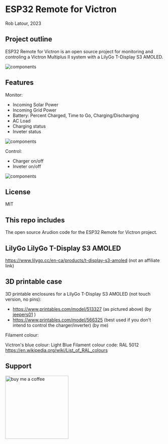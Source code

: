 # ESP32 Remote for Victron

Rob Latour, 2023

## Project outline

ESP32 Remote for Victron is an open source project for monitoring and controling a Victron Multiplus II system with a LilyGo T-Display S3 AMOLED.

![components](https://github.com/roblatour/ESP32RemoteForVictron/blob/main/images/image01.jpg)

## Features

Monitor:
- Incoming Solar Power
- Incoming Grid Power
- Battery: Percent Charged, Time to Go, Charging/Discharging
- AC Load
- Charging status
- Inveter status

![components](https://github.com/roblatour/ESP32RemoteForVictron/blob/main/images/image02.jpg)

Control:
- Charger on/off
- Inveter on/off
  
![components](https://github.com/roblatour/ESP32RemoteForVictron/blob/main/images/image03.jpg)

## License

MIT

## This repo includes

The open source Arudion code for the ESP32 Remote for Victron project.

## LilyGo LilyGo T-Display S3 AMOLED
   
   https://www.lilygo.cc/en-ca/products/t-display-s3-amoled (not an affiliate link)   
  
## 3D printable case 
 
3D printable enclosures for a LilyGo T-Display S3 AMOLED (not touch version, no pins):

- https://www.printables.com/model/513327 (as pictured above) (by [jeepers01](https://www.printables.com/@jeepers01_100513) )
- https://www.printables.com/model/566325 (best used if you don't intend to control the charger/inverter) (by me)
	  
Filament colour:
	   
   Victron's blue colour:	Light Blue
   Filament colour code:	RAL 5012 https://en.wikipedia.org/wiki/List_of_RAL_colours

## Support

[<img alt="buy me  a coffee" width="200px" src="https://cdn.buymeacoffee.com/buttons/v2/default-blue.png" />](https://www.buymeacoffee.com/roblatour)
